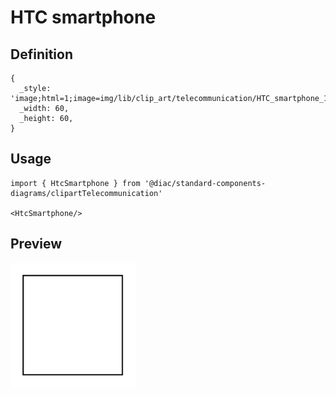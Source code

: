# HTC smartphone

## Definition

```
{
  _style: 'image;html=1;image=img/lib/clip_art/telecommunication/HTC_smartphone_128x128.pngstrokeColor=none;',
  _width: 60,
  _height: 60,
}
```

## Usage

```
import { HtcSmartphone } from '@diac/standard-components-diagrams/clipartTelecommunication'

<HtcSmartphone/>
```

## Preview

<img src="./htc-smartphone.png" width="200"/>
